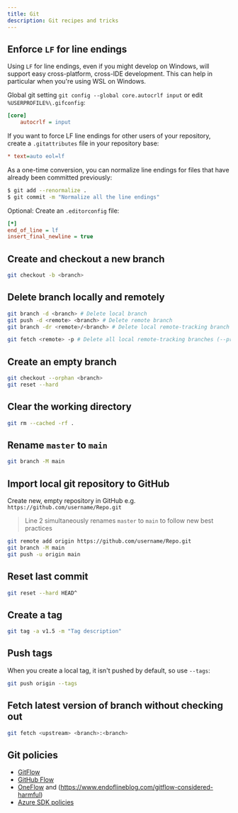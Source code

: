 ```yaml
---
title: Git
description: Git recipes and tricks
---
```


## Enforce `LF` for line endings

Using `LF` for line endings, even if you might develop on Windows, will support easy cross-platform, cross-IDE development. This can help in particular when you're using WSL on Windows.

Global git setting `git config --global core.autocrlf input` or edit `%USERPROFILE%\.gifconfig`:

```ini
[core]
	autocrlf = input
```

If you want to force LF line endings for other users of your repository, create a `.gitattributes` file in your repository base:

```ini
* text=auto eol=lf
```

As a one-time conversion, you can normalize line endings for files that have already been committed previously:

```bash
$ git add --renormalize .
$ git commit -m "Normalize all the line endings"
```

Optional: Create an `.editorconfig` file:

```ini
[*]
end_of_line = lf
insert_final_newline = true
```

## Create and checkout a new branch

```bash
git checkout -b <branch>
```

## Delete branch locally and remotely

```bash
git branch -d <branch> # Delete local branch
git push -d <remote> <branch> # Delete remote branch
git branch -dr <remote>/<branch> # Delete local remote-tracking branch

git fetch <remote> -p # Delete all local remote-tracking branches (--prune)
```

## Create an empty branch

```bash
git checkout --orphan <branch>
git reset --hard
```

## Clear the working directory

```bash
git rm --cached -rf .
```

## Rename `master` to `main`

```bash
git branch -M main
```

## Import local git repository to GitHub

Create new, empty repository in GitHub e.g. `https://github.com/username/Repo.git`

> Line 2 simultaneously renames `master` to `main` to follow new best practices

```bash
git remote add origin https://github.com/username/Repo.git
git branch -M main
git push -u origin main
```

## Reset last commit

```bash
git reset --hard HEAD^
```

## Create a tag

```bash
git tag -a v1.5 -m "Tag description"
```

## Push tags

When you create a local tag, it isn't pushed by default, so use `--tags`:

```bash
git push origin --tags
```

## Fetch latest version of branch without checking out

```bash
git fetch <upstream> <branch>:<branch>
```

## Git policies

* [GitFlow](https://nvie.com/posts/a-successful-git-branching-model/)
* [GitHub Flow](https://guides.github.com/introduction/flow/)
* [OneFlow](https://www.endoflineblog.com/oneflow-a-git-branching-model-and-workflow) and (https://www.endoflineblog.com/gitflow-considered-harmful)
* [Azure SDK policies](https://azure.github.io/azure-sdk/policies_repobranching.html#release-branches)
